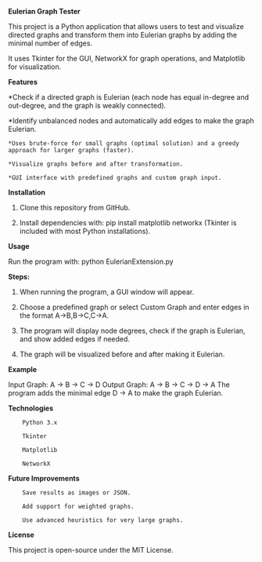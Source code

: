 **Eulerian Graph Tester**

This project is a Python application that allows users to test and visualize directed graphs and transform them into Eulerian graphs by adding the minimal number of edges.

It uses Tkinter for the GUI, NetworkX for graph operations, and Matplotlib for visualization.

**Features**

*Check if a directed graph is Eulerian (each node has equal in-degree and out-degree, and the graph is weakly connected).
		
*Identify unbalanced nodes and automatically add edges to make the graph Eulerian.
		
	*Uses brute-force for small graphs (optimal solution) and a greedy approach for larger graphs (faster).
		
	*Visualize graphs before and after transformation.
		
	*GUI interface with predefined graphs and custom graph input.

**Installation**

1. Clone this repository from GitHub.

2. Install dependencies with:
		pip install matplotlib networkx
		(Tkinter is included with most Python installations).

**Usage**

Run the program with:
python EulerianExtension.py

**Steps:**

1. When running the program, a GUI window will appear.

2. Choose a predefined graph or select Custom Graph and enter edges in the format A->B,B->C,C->A.

3. The program will display node degrees, check if the graph is Eulerian, and show added edges if needed.

4. The graph will be visualized before and after making it Eulerian.

**Example**

Input Graph: A → B → C → D
Output Graph: A → B → C → D → A
The program adds the minimal edge D → A to make the graph Eulerian.

**Technologies**

		Python 3.x
		
		Tkinter
		
		Matplotlib
		
		NetworkX

**Future Improvements**

		Save results as images or JSON.
		
		Add support for weighted graphs.
		
		Use advanced heuristics for very large graphs.

**License**

This project is open-source under the MIT License.
